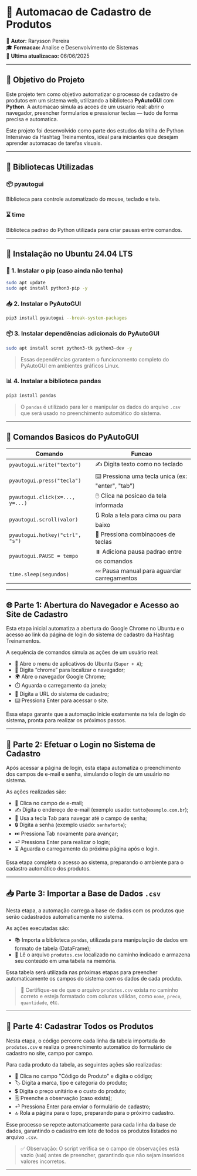 # 🚀 Automacao de Cadastro de Produtos

👤 **Autor:** Rarysson Pereira <br>
🎓 **Formacao:** Analise e Desenvolvimento de Sistemas <br>
📅 **Ultima atualizacao:** 06/06/2025

---

## 🎯 Objetivo do Projeto

Este projeto tem como objetivo automatizar o processo de cadastro de produtos em um sistema web, utilizando a biblioteca **PyAutoGUI** com **Python**. A automacao simula as acoes de um usuario real: abrir o navegador, preencher formularios e pressionar teclas — tudo de forma precisa e automatica.

Este projeto foi desenvolvido como parte dos estudos da trilha de Python Intensivao da Hashtag Treinamentos, ideal para iniciantes que desejam aprender automacao de tarefas visuais.

---

## 🧰 Bibliotecas Utilizadas

### 📦 pyautogui

Biblioteca para controle automatizado do mouse, teclado e tela.

### ⌛ time

Biblioteca padrao do Python utilizada para criar pausas entre comandos.

---

## 🐧 Instalação no Ubuntu 24.04 LTS

### 🔧 1. Instalar o pip (caso ainda não tenha)

```bash
sudo apt update
sudo apt install python3-pip -y
```

### 📥 2. Instalar o PyAutoGUI

```bash
pip3 install pyautogui --break-system-packages
```

### 📦 3. Instalar dependências adicionais do PyAutoGUI

```bash
sudo apt install scrot python3-tk python3-dev -y
```

> Essas dependências garantem o funcionamento completo do PyAutoGUI em ambientes gráficos Linux.

### 📊 4. Instalar a biblioteca pandas

```bash
pip3 install pandas
```

> O `pandas` é utilizado para ler e manipular os dados do arquivo `.csv` que será usado no preenchimento automático do sistema.

---

## 🧠 Comandos Basicos do PyAutoGUI

| Comando                         | Funcao                                            |
| ------------------------------- | ------------------------------------------------- |
| `pyautogui.write("texto")`      | ✍️ Digita texto como no teclado                   |
| `pyautogui.press("tecla")`      | ⌨️ Pressiona uma tecla unica (ex: "enter", "tab") |
| `pyautogui.click(x=..., y=...)` | 🖱️ Clica na posicao da tela informada            |
| `pyautogui.scroll(valor)`       | 🔃 Rola a tela para cima ou para baixo            |
| `pyautogui.hotkey("ctrl", "s")` | 🎹 Pressiona combinacoes de teclas                |
| `pyautogui.PAUSE = tempo`       | ⏸️ Adiciona pausa padrao entre os comandos        |
| `time.sleep(segundos)`          | 💤 Pausa manual para aguardar carregamentos       |

---

## 🌐 Parte 1: Abertura do Navegador e Acesso ao Site de Cadastro

Esta etapa inicial automatiza a abertura do Google Chrome no Ubuntu e o acesso ao link da página de login do sistema de cadastro da Hashtag Treinamentos.

A sequência de comandos simula as ações de um usuário real:

- 🧭 Abre o menu de aplicativos do Ubuntu (`Super + A`);
- 🔎 Digita “chrome” para localizar o navegador;
- 🌍 Abre o navegador Google Chrome;
- ⏱️ Aguarda o carregamento da janela;
- 🔗 Digita a URL do sistema de cadastro;
- ⌨️ Pressiona Enter para acessar o site.

Essa etapa garante que a automação inicie exatamente na tela de login do sistema, pronta para realizar os próximos passos.

---

## 🔐 Parte 2: Efetuar o Login no Sistema de Cadastro

Após acessar a página de login, esta etapa automatiza o preenchimento dos campos de e-mail e senha, simulando o login de um usuário no sistema.

As ações realizadas são:

- 📧 Clica no campo de e-mail;
- ✍️ Digita o endereço de e-mail (exemplo usado: `tatto@exemplo.com.br`);
- 🔀 Usa a tecla Tab para navegar até o campo de senha;
- 🔒 Digita a senha (exemplo usado: `senhaforte`);
- ⏭️ Pressiona Tab novamente para avançar;
- ⏎ Pressiona Enter para realizar o login;
- ⏳ Aguarda o carregamento da próxima página após o login.

Essa etapa completa o acesso ao sistema, preparando o ambiente para o cadastro automático dos produtos.

---

## 📥 Parte 3: Importar a Base de Dados `.csv`

Nesta etapa, a automação carrega a base de dados com os produtos que serão cadastrados automaticamente no sistema.

As ações executadas são:

- 📚 Importa a biblioteca `pandas`, utilizada para manipulação de dados em formato de tabela (DataFrame);
- 📂 Lê o arquivo `produtos.csv` localizado no caminho indicado e armazena seu conteúdo em uma tabela na memória.

Essa tabela será utilizada nas próximas etapas para preencher automaticamente os campos do sistema com os dados de cada produto.

> 📝 Certifique-se de que o arquivo `produtos.csv` exista no caminho correto e esteja formatado com colunas válidas, como `nome`, `preco`, `quantidade`, etc.

---

## 📝 Parte 4: Cadastrar Todos os Produtos

Nesta etapa, o código percorre cada linha da tabela importada do `produtos.csv` e realiza o preenchimento automático do formulário de cadastro no site, campo por campo.

Para cada produto da tabela, as seguintes ações são realizadas:

- 🔢 Clica no campo "Código do Produto" e digita o código;
- 🏷️ Digita a marca, tipo e categoria do produto;
- 💲 Digita o preço unitário e o custo do produto;
- 🗒️ Preenche a observação (caso exista);
- ⏎ Pressiona Enter para enviar o formulário de cadastro;
- 🔝 Rola a página para o topo, preparando para o próximo cadastro.

Esse processo se repete automaticamente para cada linha da base de dados, garantindo o cadastro em lote de todos os produtos listados no arquivo `.csv`.

> ✅ Observação: O script verifica se o campo de observações está vazio (`NaN`) antes de preencher, garantindo que não sejam inseridos valores incorretos.

---

